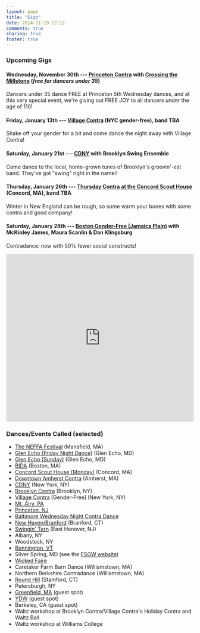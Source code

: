 ```yaml
---
layout: page
title: "Gigs"
date: 2014-11-19 22:12
comments: true
sharing: true
footer: true
---
```

<h3 class="horizline">Upcoming Gigs</h3>

#### Wednesday, November 30th --- [Princeton Contra](//princetoncountrydancers.org) with [Crossing the Millstone](//princetoncountrydancers.org/music/bands/crossing.htm) (*free for dancers under 35*)
Dancers under 35 dance FREE at Princeton 5th Wednesday dances, and at this very special event, we're giving out FREE JOY to all dancers under the age of 110!

#### Friday, January 13th --- [Village Contra](///www.villagecontra.org) (NYC gender-free), band TBA
Shake off your gender for a bit and come dance the night away with Village Contra!

#### Saturday, January 21st --- [CDNY](//cdny.org) with Brooklyn Swing Ensemble
Come dance to the local, home-grown tunes of Brooklyn's groovin'-est band. They've got "swing" right in the name!!

#### Thursday, January 26th --- [Thursday Contra at the Concord Scout House](//www.neffa.org/Thurs.html) (Concord, MA), band TBA
Winter in New England can be rough, so some warm your bones with some contra and good company!

#### Saturday, January 28th --- [Boston Gender-Free (Jamaica Plain)](//lcfd.org/jp/) with McKinley James, Maura Scanlin & Dan Klingsburg
Contradance: now with 50% fewer social constructs!

<iframe src="https://www.google.com/calendar/embed?showTitle=0&amp;showPrint=0&amp;showCalendars=0&amp;showTz=0&amp;mode=AGENDA&amp;height=450&amp;wkst=1&amp;bgcolor=%23FFFFFF&amp;src=ujcjbnqd00sm2krhbn2b8vg14k%40group.calendar.google.com&amp;color=%23182C57&amp;ctz=America%2FNew_York" style=" border-width:0 " width="100%" height="450" frameborder="0" scrolling="no"></iframe>

<a id="past"></a>
<h3 class="horizline">Dances/Events Called (selected)</h3>

* [The NEFFA Festival](//www.neffa.org/What_is_Festival.html) (Mansfield, MA)
* [Glen Echo (Friday Night Dance)](//fridaynightdance.org/) (Glen Echo, MD)
* [Glen Echo (Sunday)](//fsgw.org/myorgnet/public.php?Org=fsgw&ProgramID=5&NoTitle=1) (Glen Echo, MD)
* [BIDA](//bidadance.org/) (Boston, MA)
* [Concord Scout House (Monday)](//mondaycontras.com/) (Concord, MA)
* [Downtown Amherst Contra](//amherstcontra.org/Amherst_Contradance/Home.html) (Amherst, MA)
* [CDNY](//cdny.org/) (New York, NY)
* [Brooklyn Contra](//brooklyncontra.wordpress.com/) (Brooklyn, NY)
* [Village Contra](//www.villagecontra.org/) [Gender-Free] (New York, NY)
* [Mt. Airy, PA](//www.thursdaycontra.com/)
* [Princeton, NJ](//princetoncountrydancers.org/)
* [Baltimore Wednesday Night Contra Dance](//www.bfms.org/squarecontra.php)
* [New Haven/Branford](//www.ctcontra.com/nhcd/) (Branford, CT)
* [Swingin' Tern](//folkproject.org/swtern/swtern.shtml) (East Hanover, NJ)
* Albany, NY
* Woodstock, NY
* [Bennington, VT](//www.benningtondance.org/)
* Silver Spring, MD (see the [FSGW website](//fsgw.org/myorgnet/public.php))
* [Wicked Faire](//wickedfaire.com/)
* Caretaker Farm Barn Dance (Williamstown, MA)
* Northern Berkshire Contradance (Williamstown, MA)
* [Round Hill](//www.roundhill.net/) (Stamford, CT)
* Petersburgh, NY
* [Greenfield, MA](//www.guidingstargrange.org/events) (guest spot)
* [YDW](//www.youthdanceweekend.org) (guest spot)
* Berkeley, CA (guest spot)
* Waltz workshop at Brooklyn Contra/Village Contra's Holiday Contra and Waltz Ball
* Waltz workshop at Williams College
